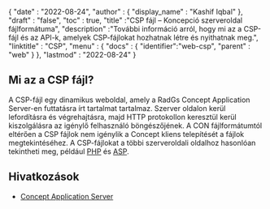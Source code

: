 {
  "date" : "2022-08-24",
  "author" : {
    "display_name" : "Kashif Iqbal"
},
  "draft" : "false",
  "toc" : true,
  "title" :"CSP fájl – Koncepció szerveroldal fájlformátuma",
  "description" :"További információ arról, hogy mi az a CSP-fájl és az API-k, amelyek CSP-fájlokat hozhatnak létre és nyithatnak meg.",
  "linktitle" : "CSP",
  "menu" : {
    "docs" : {
      "identifier":"web-csp",
      "parent" : "web"
}
},
  "lastmod" : "2022-08-24"
}

## Mi az a CSP fájl?

A CSP-fájl egy dinamikus weboldal, amely a RadGs Concept Application Server-en futtatásra írt tartalmat tartalmaz. Szerver oldalon kerül lefordításra és végrehajtásra, majd HTTP protokollon keresztül kerül kiszolgálásra az igénylő felhasználó böngészőjének. A CON fájlformátumtól eltérően a CSP fájlok nem igénylik a Concept kliens telepítését a fájlok megtekintéséhez. A CSP-fájlokat a többi szerveroldali oldalhoz hasonlóan tekintheti meg, például [PHP](/hu/programming/php/) és [ASP](/hu/web/asp/).

## Hivatkozások

* [Concept Application Server](https://github.com/Devronium/ConceptApplicationServer)

